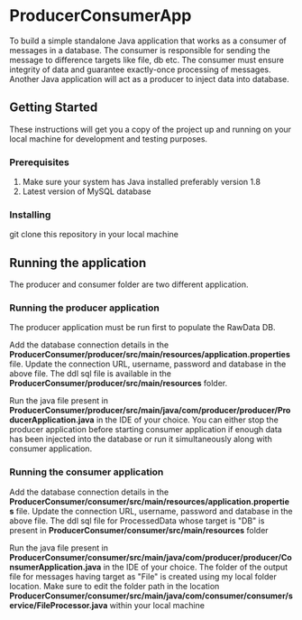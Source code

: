 # ProducerConsumerApp

To build a simple standalone Java application that works as a consumer of messages in a database. The consumer is responsible for sending the message to difference targets like file, db etc. The consumer must ensure integrity of data and guarantee exactly-once processing of messages. Another Java application will act as a producer to inject data into database.

## Getting Started

These instructions will get you a copy of the project up and running on your local machine for development and testing purposes.

### Prerequisites

1. Make sure your system has Java installed preferably version 1.8
2. Latest version of MySQL database

### Installing
git clone this repository in your local machine

## Running the application

The producer and consumer folder are two different application. 

### Running the producer application

The producer application must be run first to populate the RawData DB. 

Add the database connection details in the **ProducerConsumer/producer/src/main/resources/application.properties** file. 
Update the connection URL, username, password and database in the above file.
The ddl sql file is available in the **ProducerConsumer/producer/src/main/resources** folder.

Run the java file present in **ProducerConsumer/producer/src/main/java/com/producer/producer/ProducerApplication.java** in the IDE of your choice.
You can either stop the producer application before starting consumer application if enough data has been injected into the database or run it simultaneously along with consumer application.

### Running the consumer application

Add the database connection details in the **ProducerConsumer/consumer/src/main/resources/application.properties** file. 
Update the connection URL, username, password and database in the above file.
The ddl sql file for ProcessedData whose target is "DB" is present in **ProducerConsumer/consumer/src/main/resources** folder

Run the java file present in **ProducerConsumer/consumer/src/main/java/com/producer/producer/ConsumerApplication.java** in the IDE of your choice.
The folder of the output file for messages having target as "File" is created using my local folder location. Make sure to edit the folder path in the location **ProducerConsumer/consumer/src/main/java/com/consumer/consumer/service/FileProcessor.java** within your local machine




